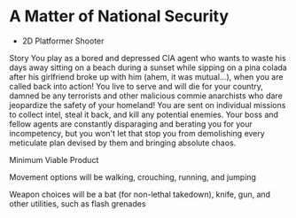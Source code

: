 # A Matter of National Security

- 2D Platformer Shooter

Story
You play as a bored and depressed CIA agent who wants to waste his days away sitting on a beach during a sunset while sipping on a pina colada after his girlfriend broke up with him (ahem, it was mutual...), when you are called back into action!
You live to serve and will die for your country, damned be any terrorists and other malicious commie anarchists who dare jeopardize the safety of your homeland!
You are sent on individual missions to collect intel, steal it back, and kill any potential enemies.
Your boss and fellow agents are constantly disparaging and berating you for your incompetency, but you won't let that stop you from demolishing every meticulate plan devised by them and bringing absolute chaos.

Minimum Viable Product

Movement options will be walking, crouching, running, and jumping

Weapon choices will be a bat (for non-lethal takedown), knife, gun, and other utilities, such as flash grenades

